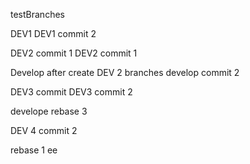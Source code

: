 testBranches

DEV1
DEV1 commit 2

DEV2 commit 1
DEV2 commit 1

Develop after create DEV 2 branches
develop commit 2

DEV3 commit
DEV3 commit 2

develope rebase 3

DEV 4 commit 2

rebase 1
ee